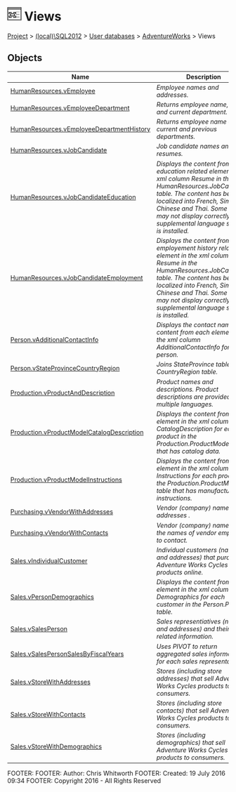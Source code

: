 
# ![Views](../../../../Images/View32.png) Views

[Project](../../../../index.md) > [(local)\\SQL2012](../../../index.md) > [User databases](../../index.md) > [AdventureWorks](../index.md) > Views

## <a name="#objects"></a>Objects

| Name | Description |
|---|---|
| [HumanResources.vEmployee](vEmployee.md) | _Employee names and addresses._ |
| [HumanResources.vEmployeeDepartment](vEmployeeDepartment.md) | _Returns employee name, title, and current department._ |
| [HumanResources.vEmployeeDepartmentHistory](vEmployeeDepartmentHistory.md) | _Returns employee name and current and previous departments._ |
| [HumanResources.vJobCandidate](vJobCandidate.md) | _Job candidate names and resumes._ |
| [HumanResources.vJobCandidateEducation](vJobCandidateEducation.md) | _Displays the content from each education related element in the xml column Resume in the HumanResources.JobCandidate table. The content has been localized into French, Simplified Chinese and Thai. Some data may not display correctly unless supplemental language support is installed._ |
| [HumanResources.vJobCandidateEmployment](vJobCandidateEmployment.md) | _Displays the content from each employement history related element in the xml column Resume in the HumanResources.JobCandidate table. The content has been localized into French, Simplified Chinese and Thai. Some data may not display correctly unless supplemental language support is installed._ |
| [Person.vAdditionalContactInfo](vAdditionalContactInfo.md) | _Displays the contact name and content from each element in the xml column AdditionalContactInfo for that person._ |
| [Person.vStateProvinceCountryRegion](vStateProvinceCountryRegion.md) | _Joins StateProvince table with CountryRegion table._ |
| [Production.vProductAndDescription](vProductAndDescription.md) | _Product names and descriptions. Product descriptions are provided in multiple languages._ |
| [Production.vProductModelCatalogDescription](vProductModelCatalogDescription.md) | _Displays the content from each element in the xml column CatalogDescription for each product in the Production.ProductModel table that has catalog data._ |
| [Production.vProductModelInstructions](vProductModelInstructions.md) | _Displays the content from each element in the xml column Instructions for each product in the Production.ProductModel table that has manufacturing instructions._ |
| [Purchasing.vVendorWithAddresses](vVendorWithAddresses.md) | _Vendor (company) names and addresses ._ |
| [Purchasing.vVendorWithContacts](vVendorWithContacts.md) | _Vendor (company) names  and the names of vendor employees to contact._ |
| [Sales.vIndividualCustomer](vIndividualCustomer.md) | _Individual customers (names and addresses) that purchase Adventure Works Cycles products online._ |
| [Sales.vPersonDemographics](vPersonDemographics.md) | _Displays the content from each element in the xml column Demographics for each customer in the Person.Person table._ |
| [Sales.vSalesPerson](vSalesPerson.md) | _Sales representiatives (names and addresses) and their sales-related information._ |
| [Sales.vSalesPersonSalesByFiscalYears](vSalesPersonSalesByFiscalYears.md) | _Uses PIVOT to return aggregated sales information for each sales representative._ |
| [Sales.vStoreWithAddresses](vStoreWithAddresses.md) | _Stores (including store addresses) that sell Adventure Works Cycles products to consumers._ |
| [Sales.vStoreWithContacts](vStoreWithContacts.md) | _Stores (including store contacts) that sell Adventure Works Cycles products to consumers._ |
| [Sales.vStoreWithDemographics](vStoreWithDemographics.md) | _Stores (including demographics) that sell Adventure Works Cycles products to consumers._ |

FOOTER: FOOTER: Author:  Chris Whitworth
FOOTER: Created: 19 July 2016 09:34
FOOTER: Copyright 2016 - All Rights Reserved

